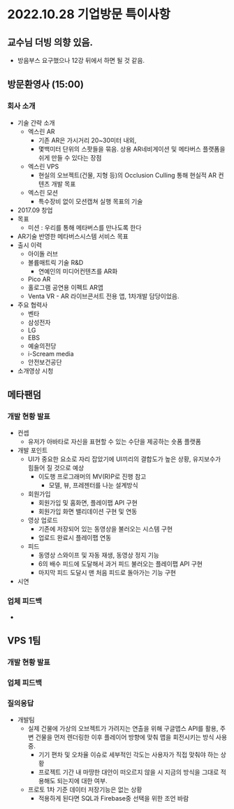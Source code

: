 # 2022.10.28 기업방문 특이사항

## 교수님 더빙 의향 있음.
- 방음부스 요구했으나 12강 뒤에서 하면 될 것 같음.

## 방문환영사 (15:00)

### 회사 소개
- 기술 간략 소개
  - 엑스린 AR
    - 기존 AR은 가시거리 20~30미터 내외,
    - 몇백미터 단위의 스팟들을 묶음. 상용 AR네비게이션 및 메타버스 플랫폼을 쉬게 만들 수 있다는 장점
  - 엑스린 VPS
    - 현실의 오브젝트(건물, 지형 등)의 Occlusion Culling 통해 현실적 AR 컨텐츠 개발 목표
  - 엑스린 모션
    - 특수장비 없이 모션캡쳐 실행 목표의 기술
- 2017.09 창업
- 목표
  - 미션 : 우리를 통해 메타버스를 만나도록 한다
- AR기술 반영한 메타버스시스템 서비스 목표
- 출시 이력
  - 아이돌 러브
  - 볼륨매트릭 기술 R&D
    - 연예인의 미디어컨텐츠를 AR화
  - Pico AR
  - 홀로그램 공연용 이펙트 AR앱
  - Venta VR - AR 라이브콘서트 전용 앱, 1차개발 담당이었음.
- 주요 협력사
  - 벤타
  - 삼성전자
  - LG
  - EBS
  - 예술의전당
  - i-Scream media
  - 안전보건공단
- 소개영상 시청

## 메타팬덤

### 개발 현황 발표
- 컨셉
  - 유저가 아바타로 자신을 표현할 수 있는 수단을 제공하는 숏폼 플랫폼
- 개발 포인트
  - UI가 중요한 요소로 자리 잡았기에 UI끼리의 결합도가 높은 상황, 유지보수가 힘들어 질 것으로 예상
    - 이도행 프로그래머의 MV(R)P로 진행 참고
      - 모델, 뷰, 프레젠터를 나눈 설계방식
  - 회원가입
    - 회원가입 및 홈화면, 플레이팹 API 구현
    - 회원가입 화면 밸리데이션 구현 및 연동
  - 영상 업로드
    - 기존에 저장되어 있는 동영상을 불러오는 시스템 구현
    - 업로드 완료시 플레이팹 연동
  - 피드
    - 동영상 스와이프 및 자동 재생, 동영상 정지 기능
    - 6의 배수 피드에 도달해서 과거 피드 불러오는 플레이팹 API 구현
    - 마지막 피드 도달시 맨 처음 피드로 돌아가는 기능 구현
- 시연

### 업체 피드백
- 

## VPS 1팀

### 개발 현황 발표


### 업체 피드백




### 질의응답
- 개발팀
  - 실제 건물에 가상의 오브젝트가 가려지는 연출을 위해 구글맵스 API를 활용, 주변 건물을 먼저 렌더링한 이후 플레이어 방향에 맞춰 맵을 회전시키는 방식 사용중.
    - 기기 편차 및 오차율 이슈로 세부적인 각도는 사용자가 직접 맞춰야 하는 상황
    - 프로젝트 기간 내 마땅한 대안이 떠오르지 않을 시 지금의 방식을 그대로 적용해도 되는지에 대한 여부.
  - 프로토 1차 기준 데이터 저장기능은 없는 상황
    - 적용하게 된다면 SQL과 Firebase중 선택을 위한 조언 바람
















